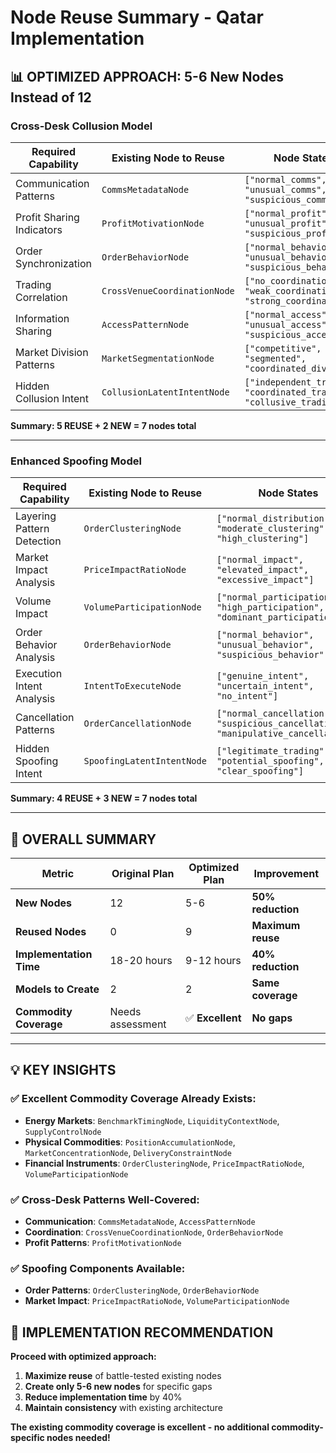 # Node Reuse Summary - Qatar Implementation

## 📊 **OPTIMIZED APPROACH: 5-6 New Nodes Instead of 12**

### **Cross-Desk Collusion Model**

| **Required Capability** | **Existing Node to Reuse** | **Node States** | **Status** |
|------------------------|----------------------------|-----------------|------------|
| Communication Patterns | `CommsMetadataNode` | `["normal_comms", "unusual_comms", "suspicious_comms"]` | ✅ **REUSE** |
| Profit Sharing Indicators | `ProfitMotivationNode` | `["normal_profit", "unusual_profit", "suspicious_profit"]` | ✅ **REUSE** |
| Order Synchronization | `OrderBehaviorNode` | `["normal_behavior", "unusual_behavior", "suspicious_behavior"]` | ✅ **REUSE** |
| Trading Correlation | `CrossVenueCoordinationNode` | `["no_coordination", "weak_coordination", "strong_coordination"]` | ✅ **REUSE** |
| Information Sharing | `AccessPatternNode` | `["normal_access", "unusual_access", "suspicious_access"]` | ✅ **REUSE** |
| Market Division Patterns | `MarketSegmentationNode` | `["competitive", "segmented", "coordinated_division"]` | 🆕 **NEW** |
| Hidden Collusion Intent | `CollusionLatentIntentNode` | `["independent_trading", "coordinated_trading", "collusive_trading"]` | 🆕 **NEW** |

**Summary: 5 REUSE + 2 NEW = 7 nodes total**

---

### **Enhanced Spoofing Model**

| **Required Capability** | **Existing Node to Reuse** | **Node States** | **Status** |
|------------------------|----------------------------|-----------------|------------|
| Layering Pattern Detection | `OrderClusteringNode` | `["normal_distribution", "moderate_clustering", "high_clustering"]` | ✅ **REUSE** |
| Market Impact Analysis | `PriceImpactRatioNode` | `["normal_impact", "elevated_impact", "excessive_impact"]` | ✅ **REUSE** |
| Volume Impact | `VolumeParticipationNode` | `["normal_participation", "high_participation", "dominant_participation"]` | ✅ **REUSE** |
| Order Behavior Analysis | `OrderBehaviorNode` | `["normal_behavior", "unusual_behavior", "suspicious_behavior"]` | ✅ **REUSE** |
| Execution Intent Analysis | `IntentToExecuteNode` | `["genuine_intent", "uncertain_intent", "no_intent"]` | 🆕 **NEW** |
| Cancellation Patterns | `OrderCancellationNode` | `["normal_cancellation", "suspicious_cancellation", "manipulative_cancellation"]` | 🆕 **NEW** |
| Hidden Spoofing Intent | `SpoofingLatentIntentNode` | `["legitimate_trading", "potential_spoofing", "clear_spoofing"]` | 🆕 **NEW** |

**Summary: 4 REUSE + 3 NEW = 7 nodes total**

---

## 🎯 **OVERALL SUMMARY**

| **Metric** | **Original Plan** | **Optimized Plan** | **Improvement** |
|------------|------------------|-------------------|----------------|
| **New Nodes** | 12 | 5-6 | **50% reduction** |
| **Reused Nodes** | 0 | 9 | **Maximum reuse** |
| **Implementation Time** | 18-20 hours | 9-12 hours | **40% reduction** |
| **Models to Create** | 2 | 2 | **Same coverage** |
| **Commodity Coverage** | Needs assessment | ✅ **Excellent** | **No gaps** |

---

## 💡 **KEY INSIGHTS**

### **✅ Excellent Commodity Coverage Already Exists:**
- **Energy Markets**: `BenchmarkTimingNode`, `LiquidityContextNode`, `SupplyControlNode`
- **Physical Commodities**: `PositionAccumulationNode`, `MarketConcentrationNode`, `DeliveryConstraintNode`
- **Financial Instruments**: `OrderClusteringNode`, `PriceImpactRatioNode`, `VolumeParticipationNode`

### **✅ Cross-Desk Patterns Well-Covered:**
- **Communication**: `CommsMetadataNode`, `AccessPatternNode`
- **Coordination**: `CrossVenueCoordinationNode`, `OrderBehaviorNode`
- **Profit Patterns**: `ProfitMotivationNode`

### **✅ Spoofing Components Available:**
- **Order Patterns**: `OrderClusteringNode`, `OrderBehaviorNode`
- **Market Impact**: `PriceImpactRatioNode`, `VolumeParticipationNode`

## 🚀 **IMPLEMENTATION RECOMMENDATION**

**Proceed with optimized approach:**
1. **Maximize reuse** of battle-tested existing nodes
2. **Create only 5-6 new nodes** for specific gaps
3. **Reduce implementation time** by 40%
4. **Maintain consistency** with existing architecture

**The existing commodity coverage is excellent - no additional commodity-specific nodes needed!**